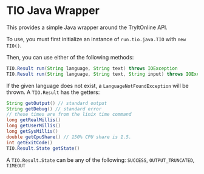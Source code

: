 # TIO Java Wrapper

This provides a simple Java wrapper around the TryItOnline API.

To use, you must first initialize an instance of `run.tio.java.TIO` with `new TIO()`.

Then, you can use either of the following methods:

```java
TIO.Result run(String language, String text) throws IOException
TIO.Result run(String language, String text, String input) throws IOException
```

If the given language does not exist, a `LanguageNotFoundException` will be thrown.
A `TIO.Result` has the getters:
```java
String getOutput() // standard output
String getDebug() // standard error
// these times are from the linix time command
long getRealMillis()
long getUserMillis()
long getSysMillis()
double getCpuShare() // 150% CPU share is 1.5.
int getExitCode()
TIO.Result.State getState()
```

A `TIO.Result.State` can be any of the following: `SUCCESS`, `OUTPUT_TRUNCATED`, `TIMEOUT`